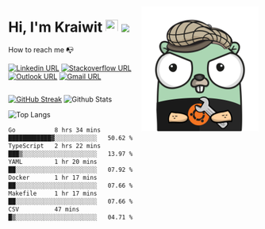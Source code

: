 [//]: # (<img align="right" width="235" src="https://github.com/arsmn/arsmn/blob/main/magician_gopher.png">)
<img align="right" width="235" src="assets/img/my_gopher.png">

# Hi, I'm Kraiwit <img src="https://media.giphy.com/media/hvRJCLFzcasrR4ia7z/giphy.gif" width="25px" height="25px"> ![](https://komarev.com/ghpvc/?username=parlarlax&label=PROFILE+VIEWS)

How to reach me :mailbox_with_no_mail:

[![Linkedin URL](https://img.shields.io/badge/LinkedIn-0077B5?style=for-the-badge&logo=linkedin&logoColor=white)](https://www.linkedin.com/in/kraiwit-tongkul-545b0b64/)
[![Stackoverflow URL](https://img.shields.io/badge/Stackoverflow-ef8236?style=for-the-badge&logo=stackoverflow&logoColor=white)](https://stackoverflow.com/users/15555894/lax-tongkul)
[![Outlook URL](https://img.shields.io/badge/Outlook-0078D4?style=for-the-badge&logo=microsoft-outlook&logoColor=white)](mailto:lax.ltk@outlook.com)
[![Gmail URL](https://img.shields.io/badge/Gmail-D14836?style=for-the-badge&logo=gmail&logoColor=white)](mailto:lax.ltk@gmail.com)




##
[![GitHub Streak](https://github-readme-streak-stats.herokuapp.com?user=parlarlax&theme=dark)](https://git.io/streak-stats)
![Github Stats](https://github-readme-stats.vercel.app/api?username=parlarlax&show_icons=true&theme=github_dark&include_all_commits=true&custom_title=GitHub%20Stats)

![Top Langs](https://github-readme-stats.vercel.app/api/top-langs/?username=parlarlax&hide=css,html&theme=github_dark&layout=compact)

<!--START_SECTION:waka-->

```text
Go           8 hrs 34 mins   ████████████▓░░░░░░░░░░░░   50.62 %
TypeScript   2 hrs 22 mins   ███▒░░░░░░░░░░░░░░░░░░░░░   13.97 %
YAML         1 hr 20 mins    ██░░░░░░░░░░░░░░░░░░░░░░░   07.92 %
Docker       1 hr 17 mins    ██░░░░░░░░░░░░░░░░░░░░░░░   07.66 %
Makefile     1 hr 17 mins    ██░░░░░░░░░░░░░░░░░░░░░░░   07.66 %
CSV          47 mins         █▒░░░░░░░░░░░░░░░░░░░░░░░   04.71 %
```

<!--END_SECTION:waka-->
